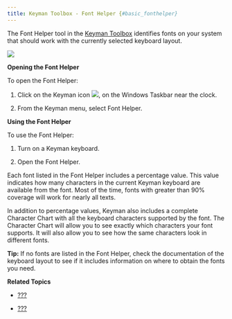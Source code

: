 ```yaml
---
title: Keyman Toolbox - Font Helper {#basic_fonthelper}
---
```


The Font Helper tool in the [Keyman Toolbox](#basic_toolbox) identifies
fonts on your system that should work with the currently selected
keyboard layout.

![](../desktop_images/fonthelper.png)

**Opening the Font Helper**

To open the Font Helper:

1.  Click on the Keyman icon ![](../desktop_images/icon-keyman.png), on the
    Windows Taskbar near the clock.

2.  From the Keyman menu, select Font Helper.

**Using the Font Helper**

To use the Font Helper:

1.  Turn on a Keyman keyboard.

2.  Open the Font Helper.

Each font listed in the Font Helper includes a percentage value. This
value indicates how many characters in the current Keyman keyboard are
available from the font. Most of the time, fonts with greater than 90%
coverage will work for nearly all texts.

In addition to percentage values, Keyman also includes a complete
Character Chart with all the keyboard characters supported by the font.
The Character Chart will allow you to see exactly which characters your
font supports. It will also allow you to see how the same characters
look in different fonts.

**Tip:**
If no fonts are listed in the Font Helper, check the documentation of
the keyboard layout to see if it includes information on where to obtain
the fonts you need.

**Related Topics**

-   [???](#basic_toolbox)

-   [???](#basic_enable_keyboard)
